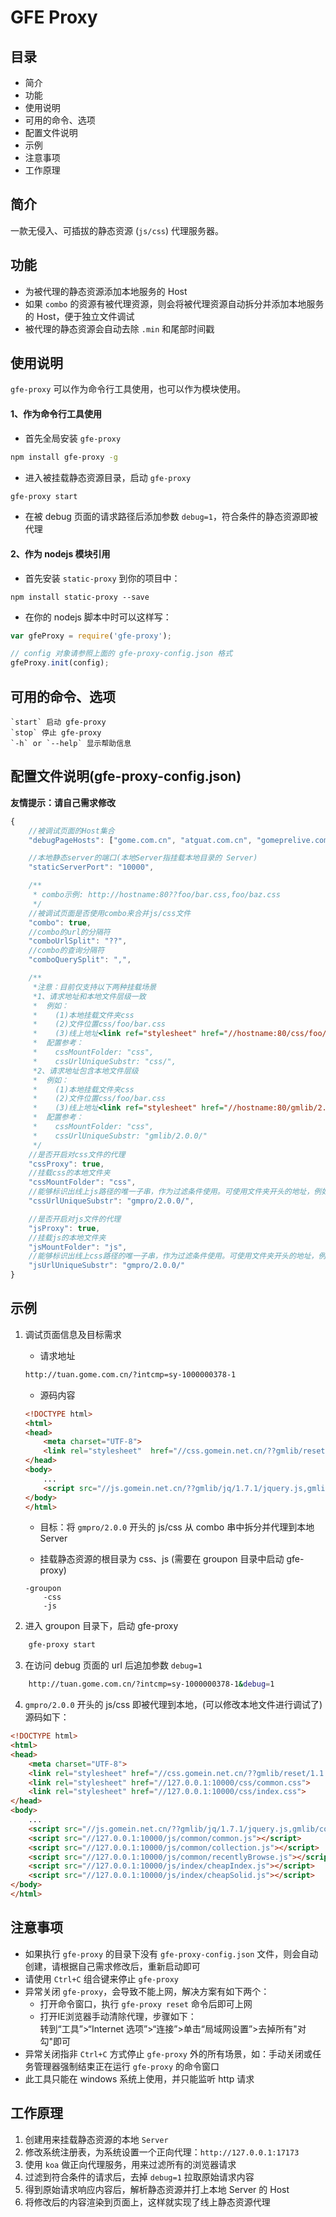 # GFE Proxy
## 目录
- 简介
- 功能
- 使用说明
- 可用的命令、选项
- 配置文件说明
- 示例
- 注意事项
- 工作原理

## 简介

一款无侵入、可插拔的静态资源 (`js/css`) 代理服务器。

## 功能

- 为被代理的静态资源添加本地服务的 Host
- 如果 `combo` 的资源有被代理资源，则会将被代理资源自动拆分并添加本地服务的 Host，便于独立文件调试
- 被代理的静态资源会自动去除 `.min` 和尾部时间戳

## 使用说明

 `gfe-proxy` 可以作为命令行工具使用，也可以作为模块使用。

#### 1、作为命令行工具使用

- 首先全局安装 `gfe-proxy`
```bash
npm install gfe-proxy -g
```

- 进入被挂载静态资源目录，启动 `gfe-proxy`
```bash
gfe-proxy start
```

- 在被 debug 页面的请求路径后添加参数 `debug=1`，符合条件的静态资源即被代理

#### 2、作为 nodejs 模块引用

- 首先安装 `static-proxy` 到你的项目中：
```
npm install static-proxy --save
```

- 在你的 nodejs 脚本中时可以这样写：
```javascript
var gfeProxy = require('gfe-proxy');

// config 对象请参照上面的 gfe-proxy-config.json 格式
gfeProxy.init(config);
```

## 可用的命令、选项

    `start` 启动 gfe-proxy  
    `stop` 停止 gfe-proxy  
    `-h` or `--help` 显示帮助信息 

## 配置文件说明(gfe-proxy-config.json)
**友情提示：请自己需求修改**
```javascript
{
    //被调试页面的Host集合
    "debugPageHosts": ["gome.com.cn", "atguat.com.cn", "gomeprelive.com.cn"],

    //本地静态server的端口(本地Server指挂载本地目录的 Server)
    "staticServerPort": "10000",

    /**
     * combo示例: http://hostname:80??foo/bar.css,foo/baz.css
     */
    //被调试页面是否使用combo来合并js/css文件
    "combo": true,
    //combo的url的分隔符
    "comboUrlSplit": "??",
    //combo的查询分隔符
    "comboQuerySplit": ",",

    /**
     *注意：目前仅支持以下两种挂载场景
     *1、请求地址和本地文件层级一致
     *  例如：
     *    (1)本地挂载文件夹css
     *    (2)文件位置css/foo/bar.css
     *    (3)线上地址<link ref="stylesheet" href="//hostname:80/css/foo/bar.css">
     *  配置参考：
     *    cssMountFolder: "css",
     *    cssUrlUniqueSubstr: "css/",
     *2、请求地址包含本地文件层级
     *  例如：
     *    (1)本地挂载文件夹css
     *    (2)文件位置css/foo/bar.css
     *    (3)线上地址<link ref="stylesheet" href="//hostname:80/gmlib/2.0.0/xxx/css/foo/bar.css">
     *  配置参考：
     *    cssMountFolder: "css",
     *    cssUrlUniqueSubstr: "gmlib/2.0.0/"
     */
    //是否开启对css文件的代理
    "cssProxy": true,
    //挂载css的本地文件夹
    "cssMountFolder": "css",
    //能够标识出线上js路径的唯一子串，作为过滤条件使用。可使用文件夹开头的地址，例如：gmpro/2.0.0/
    "cssUrlUniqueSubstr": "gmpro/2.0.0/",

    //是否开启对js文件的代理
    "jsProxy": true,
    //挂载js的本地文件夹
    "jsMountFolder": "js",
    //能够标识出线上css路径的唯一子串，作为过滤条件使用。可使用文件夹开头的地址，例如：gmpro/2.0.0/
    "jsUrlUniqueSubstr": "gmpro/2.0.0/"
}
```

## 示例
1. 调试页面信息及目标需求
    - 请求地址
    ```bash
    http://tuan.gome.com.cn/?intcmp=sy-1000000378-1
    ```
    - 源码内容
    ```html
    <!DOCTYPE html>
    <html>
    <head>
        <meta charset="UTF-8">
        <link rel="stylesheet"  href="//css.gomein.net.cn/??gmlib/reset/1.1.0/reset.css,gmpro/1.0.0/public/1.0.0/css/top.min.css,gmpro/1.0.0/public/1.0.0/css/foot.min.css,gmpro/1.0.0/public/1.0.0/css/aside.min.css?v=201612151835,gmpro/2.0.0/cheap/groupon/1.0.0/css/common.css,gmpro/2.0.0/cheap/groupon/1.0.0/css/index.css">
    </head>
    <body>
        ...
        <script src="//js.gomein.net.cn/??gmlib/jq/1.7.1/jquery.js,gmlib/cookie/1.0.0/cookie.js,gmpro/1.0.0/public/1.0.0/js/signtop.min.js,gmlib/unit/bigcode/1.0.0/bigcode.min.js,gmpro/1.0.0/public/1.0.0/js/foot.min.js,gmpro/1.0.0/public/1.0.0/js/aside.min.js?v=201612151835,gmlib/unit/g/1.0.0/g.min.js,gmlib/ui/arttemplate/2.0.4/template.min.js,gmlib/ui/arttemplate/2.0.4/template-simple.min.js,gmlib/ui/gslider/1.0.2/gslider.min.js,gmlib/unit/gtime/1.0.0/gtime.min.js,gmpro/2.0.0/cheap/groupon/1.0.0/js/common/common.js,gmpro/2.0.0/cheap/groupon/1.0.0/js/common/collection.js,gmpro/2.0.0/cheap/groupon/1.0.0/js/common/recentlyBrowse.js,gmpro/2.0.0/cheap/groupon/1.0.0/js/index/cheapIndex.js,gmpro/2.0.0/cheap/groupon/1.0.0/js/index/cheapSolid.js"></script>
    </body>
    </html>
    ```

    - 目标：将 `gmpro/2.0.0` 开头的 js/css 从 combo 串中拆分并代理到本地 Server

    - 挂载静态资源的根目录为 css、js (需要在 groupon 目录中启动 gfe-proxy)
    ```base
    -groupon
        -css
        -js
    ```
    
2. 进入 groupon 目录下，启动 gfe-proxy
```bash
    gfe-proxy start
```
3. 在访问 debug 页面的 url 后追加参数  `debug=1` 
```bash
    http://tuan.gome.com.cn/?intcmp=sy-1000000378-1&debug=1
```

4. `gmpro/2.0.0` 开头的 js/css 即被代理到本地，(可以修改本地文件进行调试了)源码如下：
```html
<!DOCTYPE html>
<html>
<head>
    <meta charset="UTF-8">
    <link rel="stylesheet" href="//css.gomein.net.cn/??gmlib/reset/1.1.0/reset.css,gmpro/1.0.0/public/1.0.0/css/top.min.css,gmpro/1.0.0/public/1.0.0/css/foot.min.css,gmpro/1.0.0/public/1.0.0/css/aside.min.css?v=201612160924">
    <link rel="stylesheet" href="//127.0.0.1:10000/css/common.css">
    <link rel="stylesheet" href="//127.0.0.1:10000/css/index.css">
</head>
<body>
    ...
    <script src="//js.gomein.net.cn/??gmlib/jq/1.7.1/jquery.js,gmlib/cookie/1.0.0/cookie.js,gmpro/1.0.0/public/1.0.0/js/signtop.min.js,gmlib/unit/bigcode/1.0.0/bigcode.min.js,gmpro/1.0.0/public/1.0.0/js/foot.min.js,gmpro/1.0.0/public/1.0.0/js/aside.min.js?v=201612160924,gmlib/unit/g/1.0.0/g.min.js,gmlib/ui/arttemplate/2.0.4/template.min.js,gmlib/ui/arttemplate/2.0.4/template-simple.min.js,gmlib/ui/gslider/1.0.2/gslider.min.js,gmlib/unit/gtime/1.0.0/gtime.min.js"></script>
    <script src="//127.0.0.1:10000/js/common/common.js"></script>
    <script src="//127.0.0.1:10000/js/common/collection.js"></script>
    <script src="//127.0.0.1:10000/js/common/recentlyBrowse.js"></script>
    <script src="//127.0.0.1:10000/js/index/cheapIndex.js"></script>
    <script src="//127.0.0.1:10000/js/index/cheapSolid.js"></script>
</body>
</html>
```

## 注意事项
- 如果执行 `gfe-proxy` 的目录下没有 `gfe-proxy-config.json` 文件，则会自动创建，请根据自己需求修改后，重新启动即可
- 请使用 `Ctrl+C` 组合键来停止 `gfe-proxy`
- 异常关闭 `gfe-proxy`，会导致不能上网，解决方案有如下两个：
    - 打开命令窗口，执行 `gfe-proxy reset` 命令后即可上网
    - 打开IE浏览器手动清除代理，步骤如下：  
      转到“工具”>“Internet 选项”>“连接”>单击“局域网设置”>去掉所有"对勾"即可
- 异常关闭指非 `Ctrl+C` 方式停止 `gfe-proxy` 外的所有场景，如：手动关闭或任务管理器强制结束正在运行 `gfe-proxy` 的命令窗口
- 此工具只能在 windows 系统上使用，并只能监听 http 请求

## 工作原理
1. 创建用来挂载静态资源的本地 `Server`
1. 修改系统注册表，为系统设置一个正向代理：`http://127.0.0.1:17173`
2. 使用 `koa` 做正向代理服务，用来过滤所有的浏览器请求
3. 过滤到符合条件的请求后，去掉 `debug=1` 拉取原始请求内容
4. 得到原始请求响应内容后，解析静态资源并打上本地 Server 的 Host
5. 将修改后的内容渲染到页面上，这样就实现了线上静态资源代理
